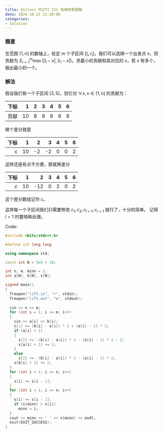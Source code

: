 ```yaml
---
title: OiClass PU2TI 321 电梯停靠题解
date: 2024-10-21 21:30:00
categories:
- Solution
---
```


### 题意
在范围 $\left [1, n \right ]$ 的数轴上，给定 $m$ 个子区间 $\left [l_i, r_i \right ]$，我们可以选择一个出发点 $x$，则贡献为 $\Sigma_{i = 1}^m \max(\left | l_i - x \right | ,\left | r_i - x \right |)$。求最小的贡献和其对应的 $x$，若 $x$ 有多个，输出最小的一个。

### 解法
假设我们有一个子区间 $\left [3, 5 \right ]$，则它对 $\forall x, x \in \left [ 1, n \right]$ 的贡献为：

| 下标 | 1 | 2 | 3 | 4 | 5 | 6 |
| -----------: | -----------: | -----------: | -----------: | -----------: | -----------: | -----------: |
| 贡献 | 10 | 8 | 6 | 6 | 6 | 8 |

<!--more-->

做个差分就是

|下标|1|2|3|4|5|6|
| -----------: | -----------: | -----------: | -----------: | -----------: | -----------: |-----------: |
|$c$ |10 | -2 | -2 | 0 | 0 | 2 |

这样还是有点不方便，那就再差分

|下标|1|2|3|4|5|6|
| -----------: | -----------: | -----------: | -----------: | -----------: | -----------: |-----------: |
|$c$| 10 | -12 | 0 | 2 | 0 | 2 |

这个差分数组记作 $c$。

这样每一个子区间我们只需要修改 $c_1,c_2,c_{l+1},c_{r+1}$ 就行了，十分的简单。
记得 $l = 1$ 时要特殊处理。

Code:

```cpp
#include <bits/stdc++.h>

#define int long long

using namespace std;

const int N = 5e5 + 10;

int n, m, minn = 1;
int a[N], b[N], s[N];

signed main()
{
  freopen("lift.in", "r", stdin);
  freopen("lift.out", "w", stdout);
  
  cin >> n >> m;
  for (int i = 1; i <= m; i++)
  {
    cin >> a[i] >> b[i];
    s[1] += (b[i] - a[i]) * 2 + (a[i] - 1) * 2;
    if (a[i] > 1)
    {
      s[2] += -(b[i] - a[i]) * 2 - (a[i] - 1) * 2 - 2;
      s[a[i] + 1] += 2;
    }
    else
      s[2] += -(b[i] - a[i]) * 2 - (a[i] - 1) * 2;
    s[b[i] + 1] += 2;
  }
  for (int i = 1; i <= n; i++)
  {
    s[i] += s[i - 1];
  }
  for (int i = 1; i <= n; i++)
  {
    s[i] += s[i - 1];
    if (s[minn] > s[i])
      minn = i;
  }
  cout << minn << ' ' << s[minn] << endl;
  exit(EXIT_SUCCESS);
}
```
